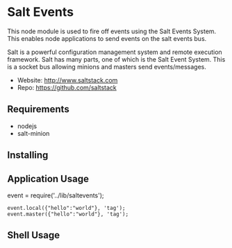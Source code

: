 


Salt Events
===========

This node module is used to fire off events using the Salt Events System. This enables node applications to send events on the salt events bus.

Salt is a powerful configuration management system and remote execution framework. Salt has many parts, one of which is the Salt Event System. This is a socket bus allowing minions and masters send events/messages.

   * Website: http://www.saltstack.com
   * Repo: https://github.com/saltstack



Requirements
-----------

   * nodejs
   * salt-minion




Installing
-----------


Application Usage
-----------


  event = require('../lib/saltevents');




    event.local({"hello":"world"}, 'tag');
    event.master({"hello":"world"}, 'tag');


Shell Usage
-----------


